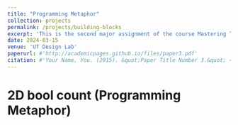 ```yaml
---
title: "Programming Metaphor"
collection: projects
permalink: /projects/building-blocks
excerpt: 'This is the second major assignment of the course Mastering Tinkering.'
date: 2024-03-15
venue: 'UT Design Lab'
paperurl: #'http://academicpages.github.io/files/paper3.pdf'
citation: #'Your Name, You. (2015). &quot;Paper Title Number 3.&quot; <i>Journal 1</i>. 1(3).'
---
```


# 2D bool count (Programming Metaphor)

